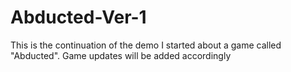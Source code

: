# Abducted-Ver-1
This is the continuation of the demo I started about a game called "Abducted". Game updates will be added accordingly
